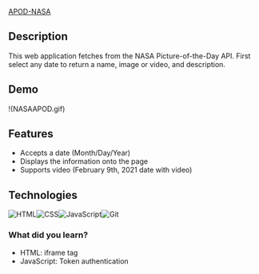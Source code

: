 [APOD-NASA](https://github.com/boobeh123/APOD-NASA)

## Description
This web application fetches from the NASA Picture-of-the-Day API. First select any date to return a name, image or video, and description.

## Demo
!(NASAAPOD.gif)

## Features
* Accepts a date (Month/Day/Year)
* Displays the information onto the page
* Supports video (February 9th, 2021 date with video)

## Technologies
![HTML](https://img.shields.io/badge/-HTML-important?logo=html5)![CSS](https://img.shields.io/badge/-CSS-salmon?logo=css3)![JavaScript](https://img.shields.io/badge/-JAVASCRIPT-333?logo=javascript)![Git](https://img.shields.io/badge/-GIT-orange?logo=git)

### What did you learn?
* HTML: iframe tag
* JavaScript: Token authentication
